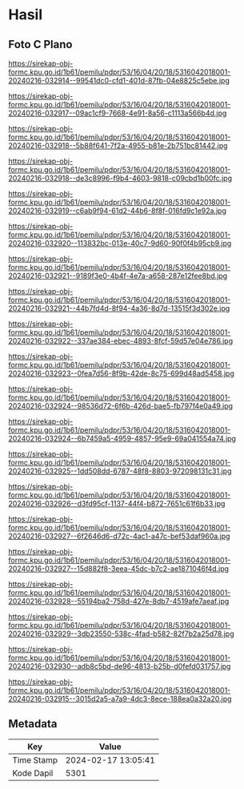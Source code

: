 # Hasil

## Foto C Plano

https://sirekap-obj-formc.kpu.go.id/1b61/pemilu/pdpr/53/16/04/20/18/5316042018001-20240216-032914--99541dc0-cfd1-401d-87fb-04e8825c5ebe.jpg

https://sirekap-obj-formc.kpu.go.id/1b61/pemilu/pdpr/53/16/04/20/18/5316042018001-20240216-032917--09ac1cf9-7668-4e91-8a56-c1113a566b4d.jpg

https://sirekap-obj-formc.kpu.go.id/1b61/pemilu/pdpr/53/16/04/20/18/5316042018001-20240216-032918--5b88f641-7f2a-4955-b81e-2b751bc81442.jpg

https://sirekap-obj-formc.kpu.go.id/1b61/pemilu/pdpr/53/16/04/20/18/5316042018001-20240216-032918--de3c8996-f9b4-4603-9818-c09cbd1b00fc.jpg

https://sirekap-obj-formc.kpu.go.id/1b61/pemilu/pdpr/53/16/04/20/18/5316042018001-20240216-032919--c6ab9f94-61d2-44b6-8f8f-016fd9c1e92a.jpg

https://sirekap-obj-formc.kpu.go.id/1b61/pemilu/pdpr/53/16/04/20/18/5316042018001-20240216-032920--113832bc-013e-40c7-9d60-90f0f4b95cb9.jpg

https://sirekap-obj-formc.kpu.go.id/1b61/pemilu/pdpr/53/16/04/20/18/5316042018001-20240216-032921--9189f3e0-4b4f-4e7a-a658-287e12fee8bd.jpg

https://sirekap-obj-formc.kpu.go.id/1b61/pemilu/pdpr/53/16/04/20/18/5316042018001-20240216-032921--44b7fd4d-8f94-4a36-8d7d-13515f3d302e.jpg

https://sirekap-obj-formc.kpu.go.id/1b61/pemilu/pdpr/53/16/04/20/18/5316042018001-20240216-032922--337ae384-ebec-4893-8fcf-59d57e04e786.jpg

https://sirekap-obj-formc.kpu.go.id/1b61/pemilu/pdpr/53/16/04/20/18/5316042018001-20240216-032923--0fea7d56-8f9b-42de-8c75-699d48ad5458.jpg

https://sirekap-obj-formc.kpu.go.id/1b61/pemilu/pdpr/53/16/04/20/18/5316042018001-20240216-032924--98536d72-6f6b-426d-bae5-fb797f4e0a49.jpg

https://sirekap-obj-formc.kpu.go.id/1b61/pemilu/pdpr/53/16/04/20/18/5316042018001-20240216-032924--6b7459a5-4959-4857-95e9-69a041554a74.jpg

https://sirekap-obj-formc.kpu.go.id/1b61/pemilu/pdpr/53/16/04/20/18/5316042018001-20240216-032925--1dd508dd-6787-48f8-8803-972098131c31.jpg

https://sirekap-obj-formc.kpu.go.id/1b61/pemilu/pdpr/53/16/04/20/18/5316042018001-20240216-032926--d3fd95cf-1137-44f4-b872-7651c61f6b33.jpg

https://sirekap-obj-formc.kpu.go.id/1b61/pemilu/pdpr/53/16/04/20/18/5316042018001-20240216-032927--6f2646d6-d72c-4ac1-a47c-bef53daf960a.jpg

https://sirekap-obj-formc.kpu.go.id/1b61/pemilu/pdpr/53/16/04/20/18/5316042018001-20240216-032927--15d882f8-3eea-45dc-b7c2-ae1871046f4d.jpg

https://sirekap-obj-formc.kpu.go.id/1b61/pemilu/pdpr/53/16/04/20/18/5316042018001-20240216-032928--55194ba2-758d-427e-8db7-4519afe7aeaf.jpg

https://sirekap-obj-formc.kpu.go.id/1b61/pemilu/pdpr/53/16/04/20/18/5316042018001-20240216-032929--3db23550-538c-4fad-b582-82f7b2a25d78.jpg

https://sirekap-obj-formc.kpu.go.id/1b61/pemilu/pdpr/53/16/04/20/18/5316042018001-20240216-032930--adb8c5bd-de96-4813-b25b-d0fefd031757.jpg

https://sirekap-obj-formc.kpu.go.id/1b61/pemilu/pdpr/53/16/04/20/18/5316042018001-20240216-032915--3015d2a5-a7a9-4dc3-8ece-188ea0a32a20.jpg


## Metadata

| Key        | Value               |
| ---------- | ------------------- |
| Time Stamp | 2024-02-17 13:05:41 |
| Kode Dapil | 5301                |




